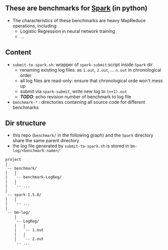 ## These are benchmarks for [Spark](https://github.com/apache/spark/) (in python)
* The characteristics of these benchmarks are heavy MapReduce operations, including:
    * Logistic Regression in neural network training
    * ...

## Content
* `submit-to-spark.sh`: wrapper of `spark-submit` script inside `Spark` dir
    * renaming existing log files: as `1.out`, `2.out`, ... `n.out` in chronological order
    * all log files are read-only: ensure that chronological orde won't mess up
    * submit via `spark-submit`, write new log to `(n+1).out`
    * **_TODO_**: echo revision number of benchmark to log file
* `benchmark-*` : directories containing all source code for different benchmarks

## Dir structure
* this repo (`benchmark/` in the following graph) and the `Spark` directory share the same parent directory
* the log file generated by `submit-to-spark.sh` is stored in `bm-log/<benchmark-name>/`
```
project
|
`-- benchmark/
|   |
|   `-- benchmark-LogReg/
|   |
|   `-- ...
|
`-- spark-1.5.0/
|   |
|   `-- ...
|
`-- bm-log/
    |
    `-- LogReg/
    |   |
    |   `-- 1.out
    |   |
    |   `-- 2.out
    `-- ...
```

